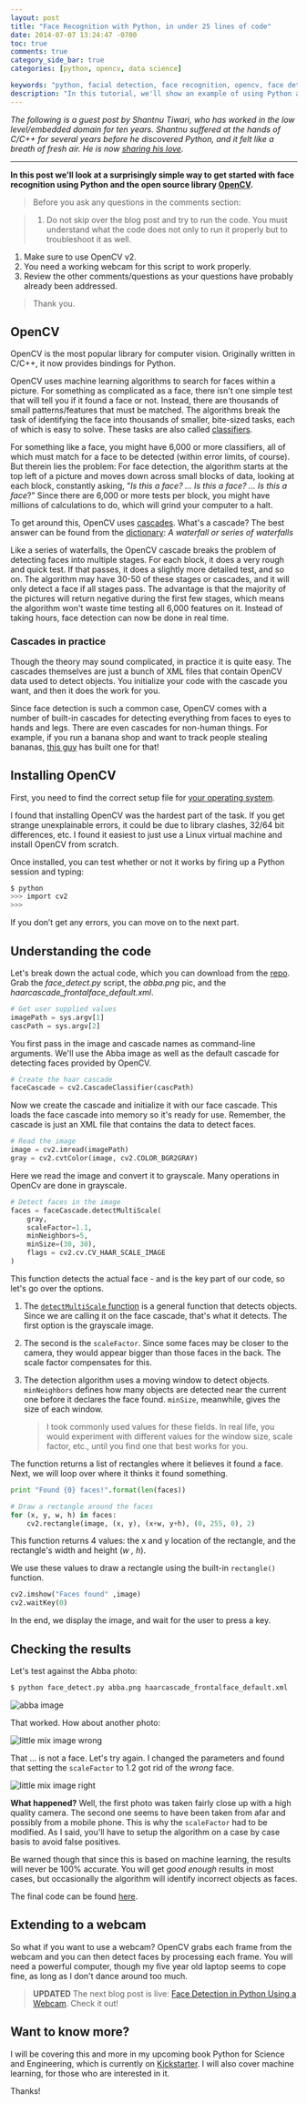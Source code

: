 ```yaml
---
layout: post
title: "Face Recognition with Python, in under 25 lines of code"
date: 2014-07-07 13:24:47 -0700
toc: true
comments: true
category_side_bar: true
categories: [python, opencv, data science]

keywords: "python, facial detection, face recognition, opencv, face detection, image processing, computer vision"
description: "In this tutorial, we'll show an example of using Python and OpenCV to perform face recognition."
---
```


*The following is a guest post by Shantnu Tiwari, who has worked in the low level/embedded domain for ten years. Shantnu suffered at the hands of C/C++ for several years before he discovered Python, and it felt like a breath of fresh air. He is now [sharing his love](http://pythonforengineers.com/).*

<hr>

**In this post we'll look at a surprisingly simple way to get started with face recognition using Python and the open source library [OpenCV](http://opencv.org/).**

> Before you ask any questions in the comments section:

> 1. Do not skip over the blog post and try to run the code. You must understand what the code does not only to run it properly but to troubleshoot it as well.
1. Make sure to use OpenCV v2.
1. You need a working webcam for this script to work properly.
1. Review the other comments/questions as your questions have probably already been addressed.

> Thank you.

## OpenCV

OpenCV is the most popular library for computer vision. Originally written in C/C++, it now provides bindings for Python.

OpenCV uses machine learning algorithms to search for faces within a picture. For something as complicated as a face, there isn't one simple test that will tell you if it found a face or not. Instead, there are thousands of small patterns/features that must be matched. The algorithms break the task of identifying the face into thousands of smaller, bite-sized tasks, each of which is easy to solve. These tasks are also called [classifiers](http://en.wikipedia.org/wiki/Statistical_classification).

For something like a face, you might have 6,000 or more classifiers, all of which must match for a face to be detected (within error limits, of course). But therein lies the problem: For face detection, the algorithm starts at the top left of a picture and moves down across small blocks of data, looking at each block, constantly asking, "*Is this a face? ... Is this a face? ... Is this a face*?" Since there are 6,000 or more tests per block, you might have millions of calculations to do, which will grind your computer to a halt.

To get around this, OpenCV uses [cascades](http://docs.opencv.org/modules/objdetect/doc/cascade_classification.html). What's a cascade? The best answer can be found from the [dictionary](http://dictionary.reference.com/browse/cascade): *A waterfall or series of waterfalls*

Like a series of waterfalls, the OpenCV cascade breaks the problem of detecting faces into multiple stages. For each block, it does a very rough and quick test. If that passes, it does a slightly more detailed test, and so on. The algorithm may have 30-50 of these stages or cascades, and it will only detect a face if all stages pass. The advantage is that the majority of the pictures will return negative during the first few stages, which means the algorithm won't waste time testing all 6,000 features on it. Instead of taking hours, face detection can now be done in real time.

### Cascades in practice

Though the theory may sound complicated, in practice it is quite easy. The cascades themselves are just a bunch of XML files that contain OpenCV data used to detect objects. You initialize your code with the cascade you want, and then it does the work for you.

Since face detection is such a common case, OpenCV comes with a number of built-in cascades for detecting everything from faces to eyes to hands and legs. There are even cascades for non-human things. For example, if you run a banana shop and want to track people stealing bananas, [this guy](http://coding-robin.de/2013/07/22/train-your-own-opencv-haar-classifier.html) has built one for that!

## Installing OpenCV

First, you need to find the correct setup file for [your operating system](http://opencv.org/downloads.html).

I found that installing OpenCV was the hardest part of the task. If you get strange unexplainable errors, it could be due to library clashes, 32/64 bit differences, etc. I found it easiest to just use a Linux virtual machine and install OpenCV from scratch.

Once installed, you can test whether or not it works by firing up a Python session and typing:

```sh
$ python
>>> import cv2
>>>
```

If you don’t get any errors, you can move on to the next part.

## Understanding the code

Let's break down the actual code, which you can download from the [repo](https://github.com/shantnu/FaceDetect/). Grab the *face_detect.py* script, the *abba.png* pic, and the *haarcascade_frontalface_default.xml*.

```python
# Get user supplied values
imagePath = sys.argv[1]
cascPath = sys.argv[2]
```

You first pass in the image and cascade names as command-line arguments. We'll use the Abba image as well as the default cascade for detecting faces provided by OpenCV.

```python
# Create the haar cascade
faceCascade = cv2.CascadeClassifier(cascPath)
```

Now we create the cascade and initialize it with our face cascade. This loads the face cascade into memory so it's ready for use. Remember, the cascade is just an XML file that contains the data to detect faces.

```python
# Read the image
image = cv2.imread(imagePath)
gray = cv2.cvtColor(image, cv2.COLOR_BGR2GRAY)
```

Here we read the image and convert it to grayscale. Many operations in OpenCv are done in grayscale.

```python
# Detect faces in the image
faces = faceCascade.detectMultiScale(
    gray,
    scaleFactor=1.1,
    minNeighbors=5,
    minSize=(30, 30),
    flags = cv2.cv.CV_HAAR_SCALE_IMAGE
)
```

This function detects the actual face - and is the key part of our code, so let's go over the options.

1. The [`detectMultiScale` function](http://docs.opencv.org/modules/objdetect/doc/cascade_classification.html#cascadeclassifier-detectmultiscale) is a general function that detects objects. Since we are calling it on the face cascade, that's what it detects. The first option is the grayscale image.

1. The second is the `scaleFactor`. Since some faces may be closer to the camera, they would appear bigger than those faces in the back. The scale factor compensates for this.

1. The detection algorithm uses a moving window to detect objects. `minNeighbors` defines how many objects are detected near the current one before it declares the face found. `minSize`, meanwhile, gives the size of each window.

    > I took commonly used values for these fields. In real life, you would experiment with different values for the window size, scale factor, etc., until you find one that best works for you.

The function returns a list of rectangles where it believes it found a face. Next, we will loop over where it thinks it found something.

```python
print "Found {0} faces!".format(len(faces))

# Draw a rectangle around the faces
for (x, y, w, h) in faces:
    cv2.rectangle(image, (x, y), (x+w, y+h), (0, 255, 0), 2)
```

This function returns 4 values: the x and y location of the rectangle, and the rectangle's width and height (*w , h*).

We use these values to draw a rectangle using the built-in `rectangle()` function.

```python
cv2.imshow("Faces found" ,image)
cv2.waitKey(0)
```

In the end, we display the image, and wait for the user to press a key.

## Checking the results

Let's test against the Abba photo:

```sh
$ python face_detect.py abba.png haarcascade_frontalface_default.xml
```

![abba image](https://github.com/shantnu/FaceDetect/raw/master/abba_face_detected.jpg )

That worked. How about another photo:

![little mix image wrong](https://github.com/shantnu/FaceDetect/raw/master/little_mix_wrong.jpg)

That ... is not a face. Let's try again. I changed the parameters and found that setting the `scaleFactor` to 1.2 got rid of the *wrong* face.

![little mix image right](https://github.com/shantnu/FaceDetect/raw/master/little_mix_right.jpg)

**What happened?** Well, the first photo was taken fairly close up with a high quality camera. The second one seems to have been taken from afar and possibly from a mobile phone. This is why the `scaleFactor` had to be modified. As I said, you'll have to setup the algorithm on a case by case basis to avoid false positives.

Be warned though that since this is based on machine learning, the results will never be 100% accurate. You will get *good enough* results in most cases, but occasionally the algorithm will identify incorrect objects as faces.

The final code can be found [here](https://github.com/shantnu/FaceDetect).

## Extending to a webcam

So what if you want to use a webcam? OpenCV grabs each frame from the webcam and you can then detect faces by processing each frame. You will need a powerful computer, though my five year old laptop seems to cope fine, as long as I don't dance around too much.

> **UPDATED** The next blog post is live: [Face Detection in Python Using a Webcam](https://realpython.com/blog/python/face-detection-in-python-using-a-webcam/). Check it out!

## Want to know more?

I will be covering this and more in my upcoming book Python for Science and Engineering, which is currently on [Kickstarter](https://www.kickstarter.com/projects/513736598/python-for-science-and-engineering). I will also cover machine learning, for those who are interested in it.

Thanks!
